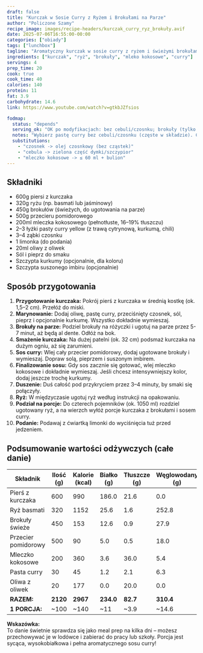 ```yaml
---
draft: false
title: "Kurczak w Sosie Curry z Ryżem i Brokułami na Parze"
author: "Policzone Szamy"
recipe_image: images/recipe-headers/kurczak_curry_ryz_brokuły.avif
date: 2025-07-06T16:55:00-00:00
categories: ["obiady"]
tags: ["lunchbox"]
tagline: "Aromatyczny kurczak w sosie curry z ryżem i świeżymi brokułami na parze."
ingredients: ["kurczak", "ryż", "brokuły", "mleko kokosowe", "curry"]
servings: 4
prep_time: 20
cook: true
cook_time: 40
calories: 140
protein: 11
fat: 3.9
carbohydrate: 14.6
link: https://www.youtube.com/watch?v=gtkbJZfsios

fodmap:
  status: "depends"
  serving_ok: "OK po modyfikacjach: bez cebuli/czosnku; brokuły (tylko różyczki) ~60–75 g/porcję; mleczko kokosowe ≤ 60 ml/porcję"
  notes: "Wybierz pastę curry bez cebuli/czosnku (częste w składzie). Czosnek/cebula to źródło fruktanów – zamień na olej czosnkowy i zielone części dymki. Kokos: ogranicz porcję mleczka, resztę objętości dolej bulionem."
  substitutions:
    - "czosnek -> olej czosnkowy (bez cząstek)"
    - "cebula -> zielona część dymki/szczypior"
    - "mleczko kokosowe -> ≤ 60 ml + bulion"
---
```


## Składniki
*   600g piersi z kurczaka  
*   320g ryżu (np. basmati lub jaśminowy)  
*   450g brokułów (świeżych, do ugotowania na parze)  
*   500g przecieru pomidorowego  
*   200ml mleczka kokosowego (pełnotłuste, 16–19% tłuszczu)  
*   2–3 łyżki pasty curry yellow (z trawą cytrynową, kurkumą, chili)  
*   3–4 ząbki czosnku  
*   1 limonka (do podania)  
*   20ml oliwy z oliwek  
*   Sól i pieprz do smaku  
*   Szczypta kurkumy (opcjonalnie, dla koloru)  
*   Szczypta suszonego imbiru (opcjonalnie)  

## Sposób przygotowania
1.  **Przygotowanie kurczaka:** Pokrój pierś z kurczaka w średnią kostkę (ok. 1,5–2 cm). Przełóż do miski.  
2.  **Marynowanie:** Dodaj oliwę, pastę curry, przeciśnięty czosnek, sól, pieprz i opcjonalnie kurkumę. Wszystko dokładnie wymieszaj.  
3.  **Brokuły na parze:** Podziel brokuły na różyczki i ugotuj na parze przez 5-7 minut, aż będą al dente. Odłóż na bok.  
4.  **Smażenie kurczaka:** Na dużej patelni (ok. 32 cm) podsmaż kurczaka na dużym ogniu, aż się zarumieni.  
5.  **Sos curry:** Wlej cały przecier pomidorowy, dodaj ugotowane brokuły i wymieszaj. Dopraw solą, pieprzem i suszonym imbirem.  
6.  **Finalizowanie sosu:** Gdy sos zacznie się gotować, wlej mleczko kokosowe i dokładnie wymieszaj. Jeśli chcesz intensywniejszy kolor, dodaj jeszcze trochę kurkumy.  
7.  **Duszenie:** Duś całość pod przykryciem przez 3–4 minuty, by smaki się połączyły.  
8.  **Ryż:** W międzyczasie ugotuj ryż według instrukcji na opakowaniu.  
9.  **Podział na porcje:** Do czterech pojemników (ok. 1050 ml) rozdziel ugotowany ryż, a na wierzch wyłóż porcje kurczaka z brokułami i sosem curry.  
10. **Podanie:** Podawaj z ćwiartką limonki do wyciśnięcia tuż przed jedzeniem.  

## Podsumowanie wartości odżywczych (całe danie)

| Składnik           | Ilość (g) | Kalorie (kcal) | Białko (g) | Tłuszcze (g) | Węglowodany (g) |
|--------------------|-----------|----------------|------------|--------------|-----------------|
| Pierś z kurczaka   | 600       | 990            | 186.0      | 21.6         | 0.0             |
| Ryż basmati        | 320       | 1152           | 25.6       | 1.6          | 252.8           |
| Brokuły świeże     | 450       | 153            | 12.6       | 0.9          | 27.9            |
| Przecier pomidorowy| 500       | 90             | 5.0        | 0.5          | 18.0            |
| Mleczko kokosowe   | 200       | 360            | 3.6        | 36.0         | 5.4             |
| Pasta curry        | 30        | 45             | 1.2        | 2.1          | 6.3             |
| Oliwa z oliwek     | 20        | 177            | 0.0        | 20.0         | 0.0             |
| **RAZEM:**         | **2120**  | **2967**       | **234.0**  | **82.7**     | **310.4**       |
| **1 PORCJA:**      | ~100      | ~140           | ~11      | ~3.9      | ~14.6           |

**Wskazówka:**  
To danie świetnie sprawdza się jako meal prep na kilka dni – możesz przechowywać je w lodówce i zabierać do pracy lub szkoły. Porcja jest sycąca, wysokobiałkowa i pełna aromatycznego sosu curry!
